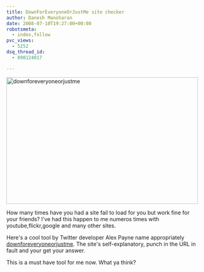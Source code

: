 ```yaml
---
title: DownForEveryoneOrJustMe site checker
author: Danesh Manoharan
date: 2008-07-10T19:27:00+00:00
robotsmeta:
  - index,follow
pvc_views:
  - 5252
dsq_thread_id:
  - 890124017

---
```

[<img loading="lazy" class="alignnone size-medium wp-image-666" title="downforeveryoneorjustme" src="/wp-content/uploads/2008/07/downforeveryoneorjustme.png" alt="downforeveryoneorjustme" width="500" height="331" />][1]

How many times have you had a site fail to load for you but work fine for your friends? I've had this happen to me numeros times with youtube,flickr,google and many other sites.

Here's a cool tool by Twitter developer Alex Payne name appropriately [downforeveryoneorjustme][2]. The site's self-explanatory, punch in the URL in fault and your get your answer.

This is a must have tool for me now. What ya think?

 [1]: /wp-content/uploads/2008/07/downforeveryoneorjustme.png
 [2]: http://downforeveryoneorjustme.com/